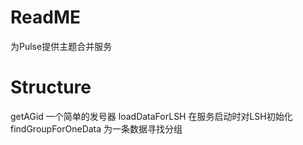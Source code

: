# ReadME

为Pulse提供主题合并服务

# Structure
getAGid 一个简单的发号器
loadDataForLSH 在服务启动时对LSH初始化
findGroupForOneData 为一条数据寻找分组
